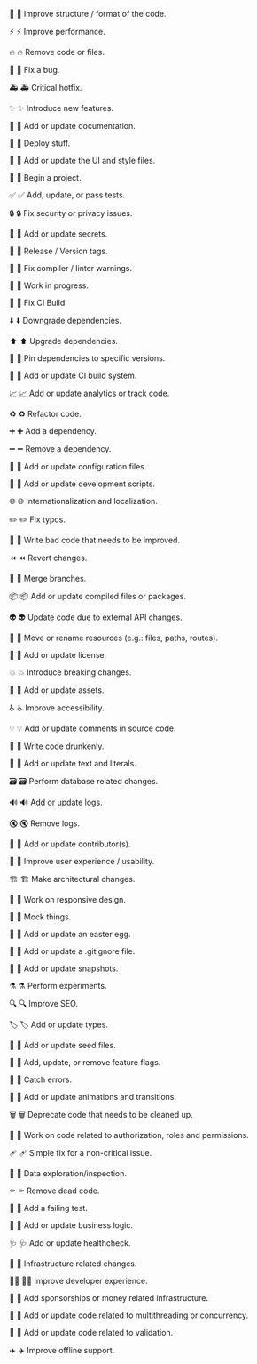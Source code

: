 🎨
:art:
Improve structure / format of the code.

⚡️
:zap:
Improve performance.

🔥
:fire:
Remove code or files.

🐛
:bug:
Fix a bug.

🚑️
:ambulance:
Critical hotfix.

✨
:sparkles:
Introduce new features.

📝
:memo:
Add or update documentation.

🚀
:rocket:
Deploy stuff.

💄
:lipstick:
Add or update the UI and style files.

🎉
:tada:
Begin a project.

✅
:white_check_mark:
Add, update, or pass tests.

🔒️
:lock:
Fix security or privacy issues.

🔐
:closed_lock_with_key:
Add or update secrets.

🔖
:bookmark:
Release / Version tags.

🚨
:rotating_light:
Fix compiler / linter warnings.

🚧
:construction:
Work in progress.

💚
:green_heart:
Fix CI Build.

⬇️
:arrow_down:
Downgrade dependencies.

⬆️
:arrow_up:
Upgrade dependencies.

📌
:pushpin:
Pin dependencies to specific versions.

👷
:construction_worker:
Add or update CI build system.

📈
:chart_with_upwards_trend:
Add or update analytics or track code.

♻️
:recycle:
Refactor code.

➕
:heavy_plus_sign:
Add a dependency.

➖
:heavy_minus_sign:
Remove a dependency.

🔧
:wrench:
Add or update configuration files.

🔨
:hammer:
Add or update development scripts.

🌐
:globe_with_meridians:
Internationalization and localization.

✏️
:pencil2:
Fix typos.

💩
:poop:
Write bad code that needs to be improved.

⏪️
:rewind:
Revert changes.

🔀
:twisted_rightwards_arrows:
Merge branches.

📦️
:package:
Add or update compiled files or packages.

👽️
:alien:
Update code due to external API changes.

🚚
:truck:
Move or rename resources (e.g.: files, paths, routes).

📄
:page_facing_up:
Add or update license.

💥
:boom:
Introduce breaking changes.

🍱
:bento:
Add or update assets.

♿️
:wheelchair:
Improve accessibility.

💡
:bulb:
Add or update comments in source code.

🍻
:beers:
Write code drunkenly.

💬
:speech_balloon:
Add or update text and literals.

🗃️
:card_file_box:
Perform database related changes.

🔊
:loud_sound:
Add or update logs.

🔇
:mute:
Remove logs.

👥
:busts_in_silhouette:
Add or update contributor(s).

🚸
:children_crossing:
Improve user experience / usability.

🏗️
:building_construction:
Make architectural changes.

📱
:iphone:
Work on responsive design.

🤡
:clown_face:
Mock things.

🥚
:egg:
Add or update an easter egg.

🙈
:see_no_evil:
Add or update a .gitignore file.

📸
:camera_flash:
Add or update snapshots.

⚗️
:alembic:
Perform experiments.

🔍️
:mag:
Improve SEO.

🏷️
:label:
Add or update types.

🌱
:seedling:
Add or update seed files.

🚩
:triangular_flag_on_post:
Add, update, or remove feature flags.

🥅
:goal_net:
Catch errors.

💫
:dizzy:
Add or update animations and transitions.

🗑️
:wastebasket:
Deprecate code that needs to be cleaned up.

🛂
:passport_control:
Work on code related to authorization, roles and permissions.

🩹
:adhesive_bandage:
Simple fix for a non-critical issue.

🧐
:monocle_face:
Data exploration/inspection.

⚰️
:coffin:
Remove dead code.

🧪
:test_tube:
Add a failing test.

👔
:necktie:
Add or update business logic.

🩺
:stethoscope:
Add or update healthcheck.

🧱
:bricks:
Infrastructure related changes.

🧑‍💻
:technologist:
Improve developer experience.

💸
:money_with_wings:
Add sponsorships or money related infrastructure.

🧵
:thread:
Add or update code related to multithreading or concurrency.

🦺
:safety_vest:
Add or update code related to validation.

✈️
:airplane:
Improve offline support.